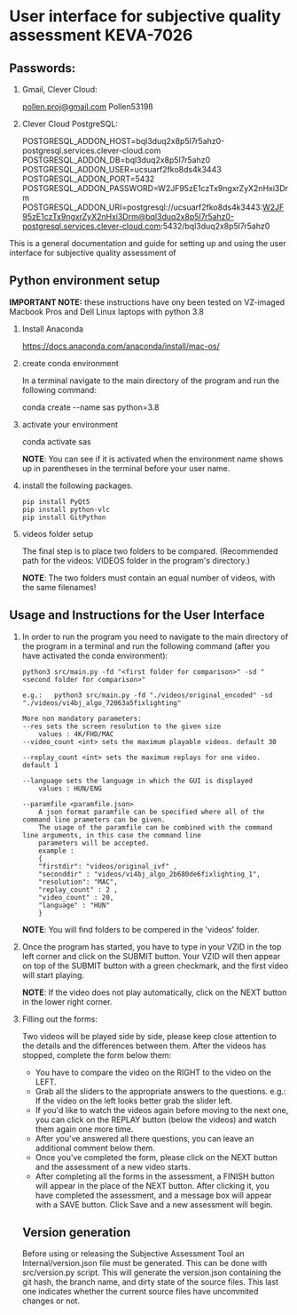 # User interface for subjective quality assessment KEVA-7026

## Passwords:

1.  Gmail, Clever Cloud:

    pollen.proj@gmail.com
    Pollen5319ß

2.  Clever Cloud PostgreSQL:

    POSTGRESQL_ADDON_HOST=bql3duq2x8p5l7r5ahz0-postgresql.services.clever-cloud.com
    POSTGRESQL_ADDON_DB=bql3duq2x8p5l7r5ahz0
    POSTGRESQL_ADDON_USER=ucsuarf2fko8ds4k3443
    POSTGRESQL_ADDON_PORT=5432
    POSTGRESQL_ADDON_PASSWORD=W2JF95zE1czTx9ngxrZyX2nHxi3Drm
    POSTGRESQL_ADDON_URI=postgresql://ucsuarf2fko8ds4k3443:W2JF95zE1czTx9ngxrZyX2nHxi3Drm@bql3duq2x8p5l7r5ahz0-postgresql.services.clever-cloud.com:5432/bql3duq2x8p5l7r5ahz0

This is a general documentation and guide for setting up and using the user interface for subjective quality assessment of

## Python environment setup

**IMPORTANT NOTE:** these instructions have ony been tested on VZ-imaged Macbook Pros and Dell Linux laptops with python 3.8

1.  Install Anaconda

    https://docs.anaconda.com/anaconda/install/mac-os/

2.  create conda environment

    In a terminal navigate to the main directory of the program and run the following command:

    conda create --name sas python=3.8

3.  activate your environment

    conda activate sas

    **NOTE**: You can see if it is activated when the environment name shows up in parentheses in the terminal before your user name.

4.  install the following packages.

        pip install PyQt5
        pip install python-vlc
        pip install GitPython

5.  videos folder setup

    The final step is to place two folders to be compared. (Recommended path for the videos: VIDEOS folder in the program's directory.)

    **NOTE**: The two folders must contain an equal number of videos, with the same filenames!

## Usage and Instructions for the User Interface

1.  In order to run the program you need to navigate to the main directory of the program in a terminal and run the following command (after you have activated the conda environment):

        python3 src/main.py -fd "<first folder for comparison>" -sd "<second folder for comparison>"

        e.g.:   python3 src/main.py -fd "./videos/original_encoded" -sd "./videos/vi4bj_algo_72063a5fixlighting"

        More non mandatory parameters:
        --res sets the screen resolution to the given size
            values : 4K/FHD/MAC
        --video_count <int> sets the maximum playable videos. default 30

        --replay_count <int> sets the maximum replays for one video. default 1

        --language sets the language in which the GUI is displayed
            values : HUN/ENG

        --paramfile <paramfile.json>
            A json format paramfile can be specified where all of the command line prameters can be given.
            The usage of the paramfile can be combined with the command line arguments, in this case the command line
            parameters will be accepted.
            example :
            {
            "firstdir": "videos/original_ivf" ,
            "seconddir" : "videos/vi4bj_algo_2b680de6fixlighting_1",
            "resolution": "MAC",
            "replay_count" : 2 ,
            "video_count" : 20,
            "language" : "HUN"
            }

    **NOTE**: You will find folders to be compered in the 'videos' folder.

2.  Once the program has started, you have to type in your VZID in the top left corner and click on the SUBMIT button.
    Your VZID will then appear on top of the SUBMIT button with a green checkmark, and the first video will start playing.

    **NOTE**: If the video does not play automatically, click on the NEXT button in the lower right corner.

3.  Filling out the forms:

    Two videos will be played side by side, please keep close attention to the details and the differences between them.
    After the videos has stopped, complete the form below them:

    - You have to compare the video on the RIGHT to the video on the LEFT.
    - Grab all the sliders to the appropriate answers to the questions. e.g.: If the video on the left looks better grab the slider left.
    - If you'd like to watch the videos again before moving to the next one, you can click on the REPLAY button (below the videos) and watch them again one more time.
    - After you've answered all there questions, you can leave an additional comment below them.
    - Once you've completed the form, please click on the NEXT button and the assessment of a new video starts.
    - After completing all the forms in the assessment, a FINISH button will appear in the place of the NEXT button. After clicking it, you have completed the assessment, and a message box will appear with a SAVE button. Click Save and a new assessment will begin.

    ## Version generation

    Before using or releasing the Subjective Assessment Tool an Internal/version.json file must be generated. This can be done with src/version.py script.
    This will generate the version.json containing the git hash, the branch name, and dirty state of the source files. This last one indicates whether the current source files have uncommited changes or not.
